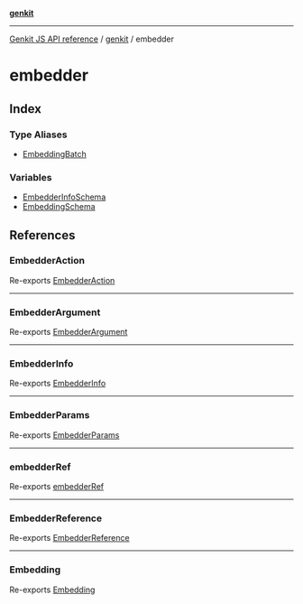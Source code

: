 [**genkit**](../README.md)

***

[Genkit JS API reference](../../README.md) / [genkit](../README.md) / embedder

# embedder

## Index

### Type Aliases

- [EmbeddingBatch](type-aliases/EmbeddingBatch.md)

### Variables

- [EmbedderInfoSchema](variables/EmbedderInfoSchema.md)
- [EmbeddingSchema](variables/EmbeddingSchema.md)

## References

### EmbedderAction

Re-exports [EmbedderAction](../type-aliases/EmbedderAction.md)

***

### EmbedderArgument

Re-exports [EmbedderArgument](../type-aliases/EmbedderArgument.md)

***

### EmbedderInfo

Re-exports [EmbedderInfo](../type-aliases/EmbedderInfo.md)

***

### EmbedderParams

Re-exports [EmbedderParams](../interfaces/EmbedderParams.md)

***

### embedderRef

Re-exports [embedderRef](../functions/embedderRef.md)

***

### EmbedderReference

Re-exports [EmbedderReference](../interfaces/EmbedderReference.md)

***

### Embedding

Re-exports [Embedding](../type-aliases/Embedding.md)
